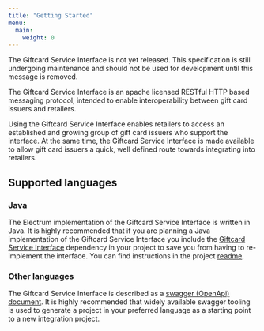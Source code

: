```yaml
---
title: "Getting Started"
menu:
  main:
    weight: 0
---
```


The Giftcard Service Interface is not yet released. This specification is still undergoing maintenance and should not be used for development until this message is removed. 

The Giftcard Service Interface is an apache licensed RESTful HTTP based messaging protocol, intended to enable interoperability between gift card issuers and retailers.

Using the Giftcard Service Interface enables retailers to access an established and growing group of gift card issuers who support the interface. At the same time, the Giftcard Service Interface is made available to allow gift card issuers a quick, well defined route towards integrating into retailers.

## Supported languages

### Java

The Electrum implementation of the Giftcard Service Interface is written in Java. It is highly recommended that if you are planning a Java implementation of the Giftcard Service Interface you include the [Giftcard Service Interface](https://github.com/electrumpayments/giftcard-service-interface) dependency in your project to save you from having to re-implement the interface. You can find instructions in the project [readme](https://github.com/electrumpayments/giftcard-service-interface).

### Other languages

The Giftcard Service Interface is described as a [swagger (OpenApi) document](/specification/swagger). It is highly recommended that widely available swagger tooling is used to generate a project in your preferred language as a starting point to a new integration project.
